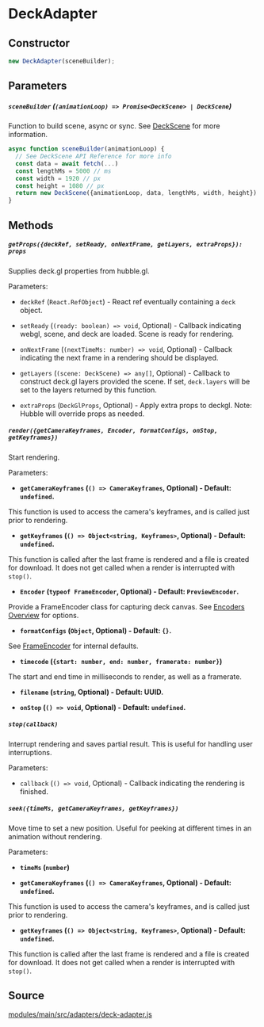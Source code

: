 # DeckAdapter

## Constructor

```js
new DeckAdapter(sceneBuilder);
```

## Parameters

##### `sceneBuilder` (`(animationLoop) => Promise<DeckScene> | DeckScene`)

Function to build scene, async or sync. See [DeckScene](/modules/core/docs/scene/deck-scene) for more information.

```js
async function sceneBuilder(animationLoop) {
  // See DeckScene API Reference for more info
  const data = await fetch(...)
  const lengthMs = 5000 // ms
  const width = 1920 // px
  const height = 1080 // px
  return new DeckScene({animationLoop, data, lengthMs, width, height})
}
```

## Methods

##### `getProps({deckRef, setReady, onNextFrame, getLayers, extraProps}): props`

Supplies deck.gl properties from hubble.gl.

Parameters:

* `deckRef` (`React.RefObject`) - React ref eventually containing a `deck` object.

* `setReady` (`(ready: boolean) => void`, Optional) - Callback indicating webgl, scene, and deck are loaded. Scene is ready for rendering.

* `onNextFrame` (`(nextTimeMs: number) => void`, Optional) - Callback indicating the next frame in a rendering should be displayed.

* `getLayers` (`(scene: DeckScene) => any[]`, Optional) - Callback to construct deck.gl layers provided the scene. If set, `deck.layers` will be set to the layers returned by this function.

* `extraProps` (`DeckGlProps`, Optional) - Apply extra props to deckgl. Note: Hubble will override props as needed.

##### `render({getCameraKeyframes, Encoder, formatConfigs, onStop, getKeyframes})`

Start rendering.

Parameters:

* **`getCameraKeyframes` (`() => CameraKeyframes`, Optional) - Default: `undefined`.**

This function is used to access the camera's keyframes, and is called just prior to rendering.

* **`getKeyframes` (`() => Object<string, Keyframes>`, Optional) - Default: `undefined`.**

This function is called after the last frame is rendered and a file is created for download. It does not get called when a render is interrupted with `stop()`.

* **`Encoder` (`typeof FrameEncoder`, Optional) - Default: `PreviewEncoder`.**

Provide a FrameEncoder class for capturing deck canvas. See [Encoders Overview](/modules/core/docs/encoder) for options.

* **`formatConfigs` (`Object`, Optional) - Default: `{}`.**

See [FrameEncoder](/modules/core/docs/encoder/frame-encoder#constructor-1) for internal defaults.

* **`timecode` (`{start: number, end: number, framerate: number}`)**

The start and end time in milliseconds to render, as well as a framerate.
          
* **`filename` (`string`, Optional) - Default: UUID.**

* **`onStop` (`() => void`, Optional) - Default: `undefined`.**

##### `stop(callback)`

Interrupt rendering and saves partial result. This is useful for handling user interruptions.

Parameters:

* `callback` (`() => void`, Optional) - Callback indicating the rendering is finished.

##### `seek({timeMs, getCameraKeyframes, getKeyframes})`

Move time to set a new position. Useful for peeking at different times in an animation without rendering.

Parameters:

* **`timeMs` (`number`)**

* **`getCameraKeyframes` (`() => CameraKeyframes`, Optional) - Default: `undefined`.**

This function is used to access the camera's keyframes, and is called just prior to rendering.

* **`getKeyframes` (`() => Object<string, Keyframes>`, Optional) - Default: `undefined`.**

This function is called after the last frame is rendered and a file is created for download. It does not get called when a render is interrupted with `stop()`.

## Source

[modules/main/src/adapters/deck-adapter.js](https://github.com/uber/hubble.gl/blob/master/modules/main/src/adapters/deck-adapter.js)
